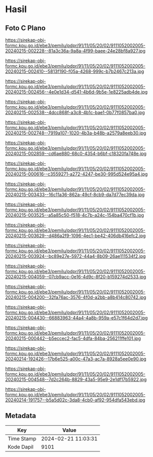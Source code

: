 # Hasil

## Foto C Plano

https://sirekap-obj-formc.kpu.go.id/ebe3/pemilu/pdpr/91/11/05/20/02/9111052002005-20240215-002228--81a3c36a-9a8a-4f99-baee-24e28bf8a927.jpg

https://sirekap-obj-formc.kpu.go.id/ebe3/pemilu/pdpr/91/11/05/20/02/9111052002005-20240215-002410--5813f190-f05a-4268-999c-b7b2467c213a.jpg

https://sirekap-obj-formc.kpu.go.id/ebe3/pemilu/pdpr/91/11/05/20/02/9111052002005-20240215-002456--4e0e1d34-d541-4b6d-9b5e-1e8225adb4de.jpg

https://sirekap-obj-formc.kpu.go.id/ebe3/pemilu/pdpr/91/11/05/20/02/9111052002005-20240215-002538--4dcc868f-a3c8-4b1c-bae1-0b77f0857ba0.jpg

https://sirekap-obj-formc.kpu.go.id/ebe3/pemilu/pdpr/91/11/05/20/02/9111052002005-20240215-002748--7919a107-1020-4b3a-b48b-a2579a8eeb30.jpg

https://sirekap-obj-formc.kpu.go.id/ebe3/pemilu/pdpr/91/11/05/20/02/9111052002005-20240215-002859--cd6ae880-68c0-4354-b6bf-c18320fa748e.jpg

https://sirekap-obj-formc.kpu.go.id/ebe3/pemilu/pdpr/91/11/05/20/02/9111052002005-20240215-000616--c3559271-a272-4247-be30-995d524e95a4.jpg

https://sirekap-obj-formc.kpu.go.id/ebe3/pemilu/pdpr/91/11/05/20/02/9111052002005-20240215-003433--16c11a36-862a-49cf-8cb9-da7d77ec39da.jpg

https://sirekap-obj-formc.kpu.go.id/ebe3/pemilu/pdpr/91/11/05/20/02/9111052002005-20240215-003525--a5a85c50-f518-4c7b-a24c-154ba470cf1b.jpg

https://sirekap-obj-formc.kpu.go.id/ebe3/pemilu/pdpr/91/11/05/20/02/9111052002005-20240215-003629--d486a2f9-1096-4ec1-be42-406db416efc2.jpg

https://sirekap-obj-formc.kpu.go.id/ebe3/pemilu/pdpr/91/11/05/20/02/9111052002005-20240215-003924--bc89e27e-5972-44a4-8b09-26ae111534f2.jpg

https://sirekap-obj-formc.kpu.go.id/ebe3/pemilu/pdpr/91/11/05/20/02/9111052002005-20240215-004059--07cb9acc-0e16-4d9c-8f20-b159274d2533.jpg

https://sirekap-obj-formc.kpu.go.id/ebe3/pemilu/pdpr/91/11/05/20/02/9111052002005-20240215-004200--32fa76ac-3576-4f0d-a2bb-a8b414c80742.jpg

https://sirekap-obj-formc.kpu.go.id/ebe3/pemilu/pdpr/91/11/05/20/02/9111052002005-20240215-004430--66883963-44a4-4a8b-959a-e57c1f64d2d7.jpg

https://sirekap-obj-formc.kpu.go.id/ebe3/pemilu/pdpr/91/11/05/20/02/9111052002005-20240215-000442--b5eccec2-fac5-4dfa-84ba-256211ffe101.jpg

https://sirekap-obj-formc.kpu.go.id/ebe3/pemilu/pdpr/91/11/05/20/02/9111052002005-20240214-192426--17b6e525-a00c-47a3-ac7a-8928a5ee0e90.jpg

https://sirekap-obj-formc.kpu.go.id/ebe3/pemilu/pdpr/91/11/05/20/02/9111052002005-20240215-004548--7d2c264b-8829-43a5-95e9-2e1df17b5922.jpg

https://sirekap-obj-formc.kpu.go.id/ebe3/pemilu/pdpr/91/11/05/20/02/9111052002005-20240214-191757--b5a5d02c-3da8-4cb0-af92-954dfa543ebd.jpg


## Metadata

| Key        | Value               |
| ---------- | ------------------- |
| Time Stamp | 2024-02-21 11:03:31 |
| Kode Dapil | 9101                |



